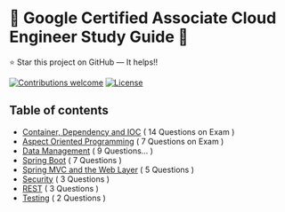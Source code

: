 # 

# :notebook: Google Certified Associate Cloud Engineer Study Guide :notebook:
:star: Star this project on GitHub — It helps!!

[![Contributions welcome](https://img.shields.io/badge/contributions-welcome-orange.svg)](https://github.com/seanjgildea/CoreSpring5CertificationGuide/issues)
[![License](https://img.shields.io/badge/license-MIT-blue.svg)](https://opensource.org/licenses/MIT)

## Table of contents

- [Container, Dependency and IOC](container_dependency_ioc.md) ( 14 Questions on Exam )
- [Aspect Oriented Programming](aspect_oriented_programming.md) ( 7 Questions on Exam )
- [Data Management](data_management.md) ( 9 Questions... )
- [Spring Boot](spring_boot.md) ( 7 Questions )
- [Spring MVC and the Web Layer](spring_mvc.md) ( 5 Questions )
- [Security](security.md) ( 3 Questions )
- [REST](rest.md) ( 3 Questions )
- [Testing](testing.md) ( 2 Questions )
